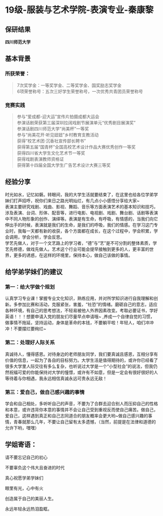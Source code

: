 # 19级-服装与艺术学院-表演专业-秦康黎

## 保研结果
**四川师范大学**

## 基本背景
### 所获荣誉：
> 7次奖学金：一等奖学金、二等奖学金、国奖励志奖学金<br>
6项荣誉称号：五次三好学生荣誉称号，一次优秀共青团员荣誉称号
### 竞赛实践
> 参与“爱成都-迎大运”宣传片拍摄成都大运会<br>
参演话剧荣获第三届深圳拉阔戏剧节展演单元“优秀剧目展演奖”<br>
参演话剧四川师范大学“尚美杯”一等奖<br>
参与“尚美花开·听见妞妞”乡村教育支教活动<br>
获得“校艺术团·沉香社宣传部长聘书”<br>
获得第五届“国青杯”全国高校艺术设计作品大赛优秀创作一等奖<br>
获得四川省大学生文化艺术节一等奖<br>
获得戏剧表演教师资格证<br>
获得第十四届全国大学生广告艺术设计大赛三等奖<br>

## 经验分享
时光如水，记忆如磐。转眼间，我的大学生活就要结束了，在这里也给各位学弟学妹们打声招呼，祝你们来日之路光明灿烂，有几点小小感悟分享给大家~<br>
表演主要研究戏剧、戏曲、影视、舞蹈、音乐等方面表演艺术的基本知识和技巧，涉及表演、台词、形体、配音等，进行电影、电视剧、戏剧、舞台剧、话剧等表演中不同人物形象的创作、演绎等。表演是有生命，有呼吸，有情感的，当我们向它伸出手的时候，表演就是我们的生命，是我们的呼吸，我们的情感。在学习这门专业时，我每一天都有新的收获，各个方面都在成长，在这个过程中，学会积累，学会调用，学会分析，学会反思。<br>
学艺先做人，对于一个文艺路上的学习者，“德”与“艺”是不可分割的整体素质，学艺先修德，做戏先做人。艺术这个行业可能会提早接触到更多的人，更丰富的世界，更多的诱惑，在这样的环境里，保持本心，做自己该做的事情。<br>

## 给学弟学妹们的建议 


### 第一：给大学做个规划

认真学习专业课！掌握专业文化知识，熟练应用，并对所学知识进行自我理解和创新。多参加比赛和活动，克服紧张，害羞，“社恐”的情绪。磨砺自己的意志，适应各种环境，有自己的思考想法，不轻易被他人外界因素改变。考取必要证书，学好英语！！！想要申请入党的朋友们尽量早点申请哦~ ,养成一个自律自觉的习惯，做事情不拖延，坚持运动，身体是革命的本钱，不要躺平啦！年轻人，咱们冲冲冲！不要摆烂要绚烂~

### 第二：处理好人际关系

真诚待人，懂得感恩。对待身边的老师朋友同学，我们要真诚且感恩，互相分享有价值的信息，一起为了各自的目标努力。大学生活是值得期待的，或许你已经看了很多大学里人际交往有多么复杂，也听说过大学是一个“小型社会”的说法，但我仍然祝福可爱的你能保持对大学的憧憬，或许有不如意，但是一定会有很好很好的人等待着与你相遇，我永远相信真诚永远可贵永远无敌！
### 第三：爱自己，做自己感兴趣的事情

学会和自己相处，多听听自己的声音，不要为了合群去迎合别人而压抑自己的性格和本意，或许违背你本意的事情并不会让自己受到重视反而使自己痛苦。做自己，爱自己，这样遇到真正和自己志同道合的朋友概率会更大哟~做自己感兴趣的事情，青春就那么几年，不要让自己留有太多遗憾，（当然，前提是在法律和道德的允许下哟，嘿嘿）

## 学姐寄语：

请不要忘记自己的初心<br>

不要辜负这个伟大且奋进的时代<br>

真心祝愿学弟学妹们<br>

眼里有光，心中有火<br>

创造属于自己的美丽人生。<br>

永远年轻永远热泪盈眶。<br>
